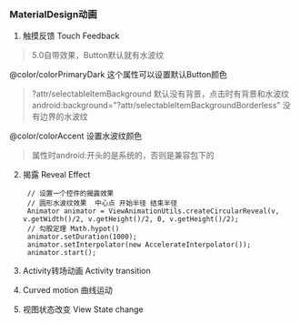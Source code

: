### MaterialDesign动画 

1. 触摸反馈 Touch Feedback  

> 5.0自带效果，Button默认就有水波纹  

  <item name="colorButtonNormal">@color/colorPrimaryDark</item> 这个属性可以设置默认Button颜色  
  
  
> ?attr/selectableItemBackground  默认没有背景，点击时有背景和水波纹  
> android:background="?attr/selectableItemBackgroundBorderless" 没有边界的水波纹  
  
  <item name="colorControlHighlight">@color/colorAccent</item> 设置水波纹颜色  

> 属性时android:开头的是系统的，否则是兼容包下的  

  
2. 揭露 Reveal Effect  

        // 设置一个控件的揭露效果
        // 圆形水波纹效果  中心点 开始半径 结束半径
        Animator animator = ViewAnimationUtils.createCircularReveal(v, v.getWidth()/2, v.getHeight()/2, 0, v.getHeight()/2);
        // 勾股定理 Math.hypot()
        animator.setDuration(1000);
        animator.setInterpolator(new AccelerateInterpolator());
        animator.start();

3. Activity转场动画 Activity transition  

4. Curved motion 曲线运动  

5. 视图状态改变 View State change  


